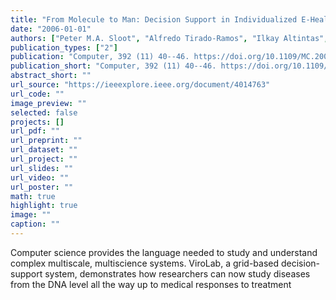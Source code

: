 ```yaml
---
title: "From Molecule to Man: Decision Support in Individualized E-Health"
date: "2006-01-01"
authors: ["Peter M.A. Sloot", "Alfredo Tirado-Ramos", "Ilkay Altintas", "Marian Bubak", "Charles Boucher"]
publication_types: ["2"]
publication: "Computer, 392 (11) 40--46. https://doi.org/10.1109/MC.2006.380"
publication_short: "Computer, 392 (11) 40--46. https://doi.org/10.1109/MC.2006.380"
abstract_short: ""
url_source: "https://ieeexplore.ieee.org/document/4014763"
url_code: ""
image_preview: ""
selected: false
projects: []
url_pdf: ""
url_preprint: ""
url_dataset: ""
url_project: ""
url_slides: ""
url_video: ""
url_poster: ""
math: true
highlight: true
image: ""
caption: ""
---
```

Computer science provides the language needed to study and understand complex multiscale, multiscience systems. ViroLab, a grid-based decision-support system, demonstrates how researchers can now study diseases from the DNA level all the way up to medical responses to treatment
